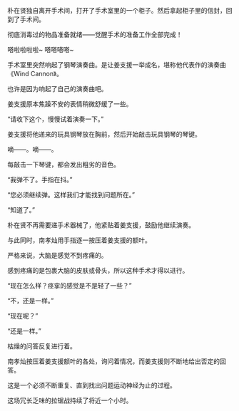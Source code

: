 朴在贤独自离开手术间，打开了手术室里的一个柜子。然后拿起柜子里的信封，回到了手术间。

彻底消毒过的物品准备就绪——觉醒手术的准备工作全部完成！

嗒啦啦啦啦~ 嗒嗒嗒嗒~

手术室里突然响起了钢琴演奏曲。是让姜支援一举成名，堪称他代表作的演奏曲《Wind Cannon》。

也许是因为响起了自己的演奏曲吧。

姜支援原本焦躁不安的表情稍微舒缓了一些。

“请收下这个，慢慢试着演奏一下。”

姜支援将他递来的玩具钢琴放在胸前，然后开始敲击玩具钢琴的琴键。

嘀——。嘀——。

每敲击一下琴键，都会发出粗劣的音色。

“我弹不了。手指在抖。”

“您必须继续弹。这样我们才能找到问题所在。”

“知道了。”

朴在贤不再需要递手术器械了，他紧贴着姜支援，鼓励他继续演奏。

与此同时，南孝灿用手指逐一按压着姜支援的额叶。

严格来说，大脑是感觉不到疼痛的。

感到疼痛的是包裹大脑的皮肤或骨头，所以这种手术才得以进行。

“现在怎么样？痉挛的感觉是不是轻了一些？”

“不，还是一样。”

“现在呢？”

“还是一样。”

枯燥的问答反复进行着。

南孝灿按压着姜支援额叶的各处，询问着情况，而姜支援则不断地给出否定的回答。

这是一个必须不断重复、直到找出问题运动神经为止的过程。

这场冗长乏味的拉锯战持续了将近一个小时。